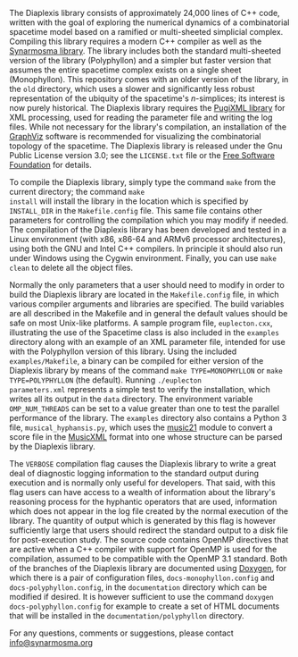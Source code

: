The Diaplexis library consists of approximately 24,000 lines of C++ code, written with the
goal of exploring the numerical dynamics of a combinatorial spacetime model based on a ramified or
multi-sheeted simplicial complex. Compiling this library requires a modern C++ compiler as well as
the [Synarmosma library](http://www.synarmosma.org/software/synarmosma/). The library includes both
the standard multi-sheeted version of the library (Polyphyllon) and a simpler but faster version that
assumes the entire spacetime complex exists on a single sheet (Monophyllon). This repository comes
with an older version of the library, in the <code>old</code> directory, which uses a slower and
significantly less robust representation of the ubiquity of the spacetime's _n_-simplices; its interest
is now purely historical. The Diaplexis library requires the [PugiXML library](http://www.pugixml.org)
for XML processing, used for reading the parameter file and writing the log files. While not necessary
for the library's compilation, an installation of the [GraphViz](https://www.graphviz.org) software is
recommended for visualizing the combinatorial topology of the spacetime. The Diaplexis library is released
under the Gnu Public License version 3.0; see the <code>LICENSE.txt</code> file or the
[Free Software Foundation](https://www.fsf.org/licensing) for details.

To compile the Diaplexis library, simply type the command <code>make</code> from the current directory; the
command <code>make install</code> will install the library in the location which is specified by <code>INSTALL_DIR</code>
in the <code>Makefile.config</code> file. This same file contains other parameters for controlling the compilation
which you may modify if needed. The compilation of the Diaplexis library has been developed and tested in a Linux
environment (with x86, x86-64 and ARMv6 processor architectures), using both the GNU and Intel C++ compilers. In
principle it should also run under Windows using the Cygwin environment. Finally, you can use <code>make clean</code>
to delete all the object files.

Normally the only parameters that a user should need to modify in order to build the Diaplexis library
are located in the <code>Makefile.config</code> file, in which various compiler arguments and libraries are
specified. The build variables are all described in the Makefile and in general the default values should
be safe on most Unix-like platforms. A sample program file, <code>euplecton.cxx</code>, illustrating the
use of the Spacetime class is also included in the <code>examples</code> directory along with an example
of an XML parameter file, intended for use with the Polyphyllon version of this library. Using the included
<code>examples/Makefile</code>, a binary can be compiled for either version of the Diaplexis library by
means of the command <code>make TYPE=MONOPHYLLON</code> or <code>make TYPE=POLYPHYLLON</code> (the default).
Running <code>./euplecton parameters.xml</code> represents a simple test to verify the installation, which
writes all its output in the <code>data</code> directory. The environment variable <code>OMP_NUM_THREADS</code>
can be set to a value greater than one to test the parallel performance of the library. The <code>examples</code>
directory also contains a Python 3 file, <code>musical_hyphansis.py</code>, which uses the
[music21](http://web.mit.edu/music21/) module to convert a score file in the [MusicXML](https://en.wikipedia.org/wiki/MusicXML)
format into one whose structure can be parsed by the Diaplexis library.

The <code>VERBOSE</code> compilation flag causes the Diaplexis library to write a great deal of diagnostic
logging information to the standard output during execution and is normally only useful for developers.
That said, with this flag users can have access to a wealth of information about the library's reasoning
process for the hyphantic operators that are used, information which does not appear in the log file
created by the normal execution of the library. The quantity of output which is generated by this flag
is however sufficiently large that users should redirect the standard output to a disk file for post-execution
study. The source code contains OpenMP directives that are active when a C++ compiler with support for OpenMP
is used for the compilation, assumed to be compatible with the OpenMP 3.1 standard. Both of the branches of
the Diaplexis library are documented using [Doxygen](https://www.doxygen.nl/), for which there is a pair of
configuration files, <code>docs-monophyllon.config</code> and <code>docs-polyphyllon.config</code>, in the
<code>documentation</code> directory which can be modified if desired. It is however sufficient to use the
command <code>doxygen docs-polyphyllon.config</code> for example to create a set of HTML documents that will
be installed in the <code>documentation/polyphyllon</code> directory.

For any questions, comments or suggestions, please contact <info@synarmosma.org>
